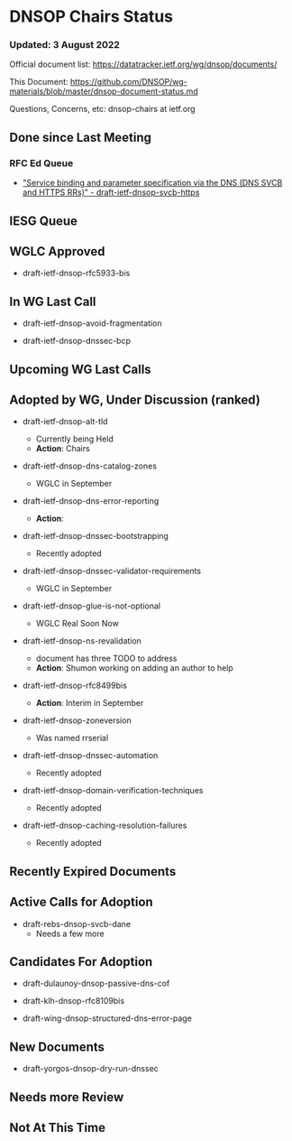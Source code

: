 # DNSOP Chairs Status
### Updated: 3 August 2022

Official document list: https://datatracker.ietf.org/wg/dnsop/documents/

This Document: https://github.com/DNSOP/wg-materials/blob/master/dnsop-document-status.md

Questions, Concerns, etc:  dnsop-chairs at ietf.org

## Done since Last Meeting

### RFC Ed Queue

* ["Service binding and parameter specification via the DNS (DNS SVCB and HTTPS RRs)" - draft-ietf-dnsop-svcb-https](https://datatracker.ietf.org/doc/draft-ietf-dnsop-svcb-https/)


## IESG Queue


## WGLC Approved

* draft-ietf-dnsop-rfc5933-bis

## In WG Last Call

* draft-ietf-dnsop-avoid-fragmentation

* draft-ietf-dnsop-dnssec-bcp

## Upcoming WG Last Calls

## Adopted by WG, Under Discussion (ranked)

* draft-ietf-dnsop-alt-tld
    - Currently being Held
    - **Action**: Chairs

* draft-ietf-dnsop-dns-catalog-zones
    - WGLC in September 

* draft-ietf-dnsop-dns-error-reporting
    - **Action**: 

* draft-ietf-dnsop-dnssec-bootstrapping
    - Recently adopted

* draft-ietf-dnsop-dnssec-validator-requirements
    - WGLC in September 

* draft-ietf-dnsop-glue-is-not-optional
    - WGLC Real Soon Now 

* draft-ietf-dnsop-ns-revalidation
    - document has three TODO to address
    - **Action**: Shumon working on adding an author to help

* draft-ietf-dnsop-rfc8499bis
    -  **Action**: Interim in September

* draft-ietf-dnsop-zoneversion
    - Was named rrserial

* draft-ietf-dnsop-dnssec-automation
    - Recently adopted

* draft-ietf-dnsop-domain-verification-techniques
    - Recently adopted

* draft-ietf-dnsop-caching-resolution-failures
    - Recently adopted

## Recently Expired Documents


## Active Calls for Adoption

* draft-rebs-dnsop-svcb-dane
    - Needs a few more

## Candidates For Adoption

* draft-dulaunoy-dnsop-passive-dns-cof

* draft-klh-dnsop-rfc8109bis

* draft-wing-dnsop-structured-dns-error-page

## New Documents

* draft-yorgos-dnsop-dry-run-dnssec


## Needs more Review

## Not At This Time

